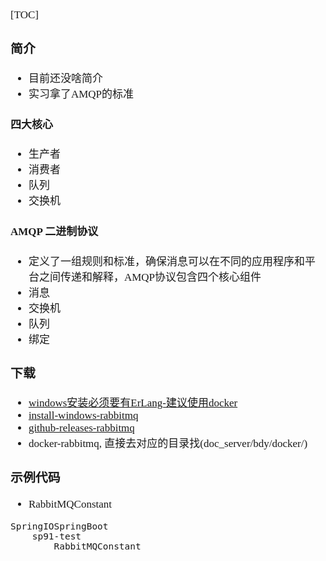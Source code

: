 <span  style="font-family: Simsun,serif; font-size: 17px; ">

[TOC]

### 简介

- 目前还没啥简介
- 实习拿了AMQP的标准

#### 四大核心

- 生产者
- 消费者
- 队列
- 交换机

#### AMQP 二进制协议

- 定义了一组规则和标准，确保消息可以在不同的应用程序和平台之间传递和解释，AMQP协议包含四个核心组件
- 消息
- 交换机
- 队列
- 绑定

### 下载

- [windows安装必须要有ErLang-建议使用docker](https://www.erlang.org/downloads)
- [install-windows-rabbitmq](https://rabbitmq.com/install-windows.html)
- [github-releases-rabbitmq](https://github.com/rabbitmq/rabbitmq-server/releases)
- docker-rabbitmq, 直接去对应的目录找(doc_server/bdy/docker/)

### 示例代码

- RabbitMQConstant

~~~
SpringIOSpringBoot
    sp91-test
        RabbitMQConstant    
~~~

</span>